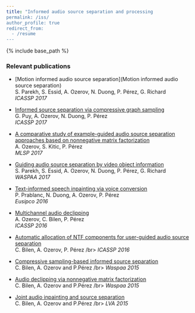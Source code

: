 ```yaml
---
title: "Informed audio source separation and processing
permalink: /iss/
author_profile: true
redirect_from:
  - /resume
---
```


{% include base_path %}

### Relevant publications

* [Motion informed audio source separation](Motion informed audio source separation) </br>
S. Parekh, S. Essid, A. Ozerov, N. Duong, P. Pérez, G. Richard </br>
*ICASSP 2017*

* [Informed source separation via compressive graph sampling](https://hal.archives-ouvertes.fr/hal-01447982/document) </br>
G. Puy, A. Ozerov, N. Duong, P. Pérez </br>
*ICASSP 2017*

* [A comparative study of example-guided audio source separation approaches based on nonnegative matrix factorization]() </br>
A. Ozerov, S. Kitic, P. Pérez</br>
*MLSP 2017*

* [Guiding audio source separation by video object information]() </br>
S. Parekh, S. Essid, A. Ozerov, N. Duong, P. Pérez, G. Richard </br>
*WASPAA 2017*

* [Text-informed speech inpainting via voice conversion](https://hal.inria.fr/hal-01271257) </br>
P. Prablanc, N. Duong, A. Ozerov, P. Pérez </br>
*Eusipco 2016*

* [Multichannel audio declipping](https://hal.inria.fr/hal-01254950v2) </br>
A. Ozerov, C. Bilen, P. Pérez</br>
*ICASSP 2016*

* [Automatic allocation of NTF components for user-guided audio source separation](https://hal.inria.fr/hal-01259430) </br>
C. Bilen, A. Ozerov, P. Pérez /br>
*ICASSP 2016*

* [Compressive sampling-based informed source separation](https://hal.inria.fr/hal-01171833/document) </br>
C. Bilen, A. Ozerov and P.Pérez /br>
*Waspaa 2015*

* [Audio declipping via nonnegative matrix factorization](https://hal.inria.fr/hal-01171813/file/waspaa15a.pdf) </br>
C. Bilen, A. Ozerov and P.Pérez /br>
*Waspaa 2015*

* [Joint audio inpainting and source separation](https://scholar.google.fr/citations?view_op=view_citation&hl=en&user=8Cph5uQAAAAJ&sortby=pubdate&citation_for_view=8Cph5uQAAAAJ:idthP5jqfYAC) </br>
C. Bilen, A. Ozerov and P.Pérez /br>
*LVA 2015*
